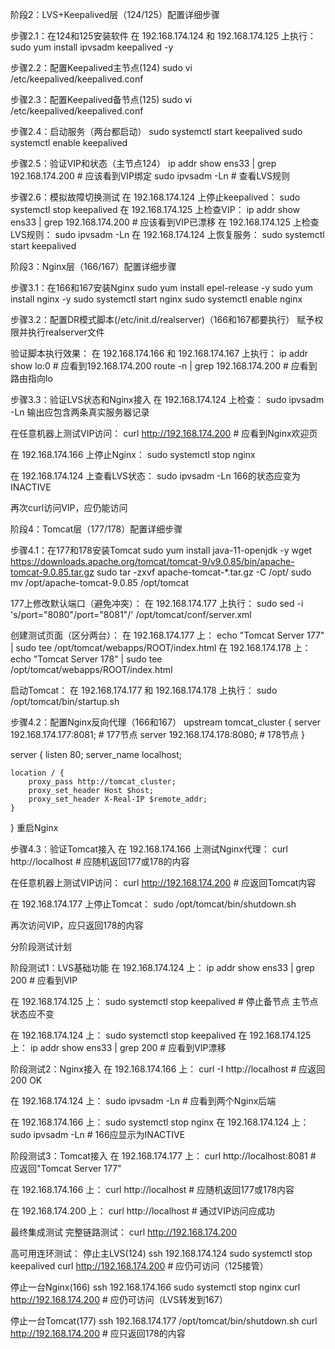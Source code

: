 阶段2：LVS+Keepalived层（124/125）配置详细步骤

步骤2.1：在124和125安装软件
在 192.168.174.124 和 192.168.174.125 上执行：
sudo yum install ipvsadm keepalived -y

步骤2.2：配置Keepalived主节点(124)
sudo vi /etc/keepalived/keepalived.conf

步骤2.3：配置Keepalived备节点(125)
sudo vi /etc/keepalived/keepalived.conf

步骤2.4：启动服务（两台都启动）
sudo systemctl start keepalived
sudo systemctl enable keepalived

步骤2.5：验证VIP和状态（主节点124）
ip addr show ens33 | grep 192.168.174.200  # 应该看到VIP绑定
sudo ipvsadm -Ln  # 查看LVS规则

步骤2.6：模拟故障切换测试
在 192.168.174.124 上停止keepalived：
sudo systemctl stop keepalived
在 192.168.174.125 上检查VIP：
ip addr show ens33 | grep 192.168.174.200  # 应该看到VIP已漂移
在 192.168.174.125 上检查LVS规则：
sudo ipvsadm -Ln
在 192.168.174.124 上恢复服务：
sudo systemctl start keepalived

阶段3：Nginx层（166/167）配置详细步骤

步骤3.1：在166和167安装Nginx
sudo yum install epel-release -y
sudo yum install nginx -y
sudo systemctl start nginx
sudo systemctl enable nginx

步骤3.2：配置DR模式脚本(/etc/init.d/realserver)（166和167都要执行）
赋予权限并执行realserver文件

验证脚本执行效果：
在 192.168.174.166 和 192.168.174.167 上执行：
ip addr show lo:0  # 应看到192.168.174.200
route -n | grep 192.168.174.200  # 应看到路由指向lo

步骤3.3：验证LVS状态和Nginx接入
在 192.168.174.124 上检查：
sudo ipvsadm -Ln
输出应包含两条真实服务器记录

在任意机器上测试VIP访问：
curl http://192.168.174.200  # 应看到Nginx欢迎页

在 192.168.174.166 上停止Nginx：
sudo systemctl stop nginx

在 192.168.174.124 上查看LVS状态：
sudo ipvsadm -Ln
166的状态应变为INACTIVE

再次curl访问VIP，应仍能访问

阶段4：Tomcat层（177/178）配置详细步骤

步骤4.1：在177和178安装Tomcat
sudo yum install java-11-openjdk -y
wget https://downloads.apache.org/tomcat/tomcat-9/v9.0.85/bin/apache-tomcat-9.0.85.tar.gz
sudo tar -zxvf apache-tomcat-*.tar.gz -C /opt/
sudo mv /opt/apache-tomcat-9.0.85 /opt/tomcat

177上修改默认端口（避免冲突）：
在 192.168.174.177 上执行：
sudo sed -i 's/port="8080"/port="8081"/' /opt/tomcat/conf/server.xml

创建测试页面（区分两台）：
在 192.168.174.177 上：
echo "Tomcat Server 177" | sudo tee /opt/tomcat/webapps/ROOT/index.html
在 192.168.174.178 上：
echo "Tomcat Server 178" | sudo tee /opt/tomcat/webapps/ROOT/index.html

启动Tomcat：
在 192.168.174.177 和 192.168.174.178 上执行：
sudo /opt/tomcat/bin/startup.sh

步骤4.2：配置Nginx反向代理（166和167）
upstream tomcat_cluster {
    server 192.168.174.177:8081;  # 177节点
    server 192.168.174.178:8080;  # 178节点
}

server {
    listen 80;
    server_name localhost;
    
    location / {
        proxy_pass http://tomcat_cluster;
        proxy_set_header Host $host;
        proxy_set_header X-Real-IP $remote_addr;
    }
}
重启Nginx

步骤4.3：验证Tomcat接入
在 192.168.174.166 上测试Nginx代理：
curl http://localhost  # 应随机返回177或178的内容

在任意机器上测试VIP访问：
curl http://192.168.174.200  # 应返回Tomcat内容

在 192.168.174.177 上停止Tomcat：
sudo /opt/tomcat/bin/shutdown.sh

再次访问VIP，应只返回178的内容



分阶段测试计划

阶段测试1：LVS基础功能
在 192.168.174.124 上：
ip addr show ens33 | grep 200  # 应看到VIP

在 192.168.174.125 上：
sudo systemctl stop keepalived  # 停止备节点
主节点状态应不变

在 192.168.174.124 上：
sudo systemctl stop keepalived
在 192.168.174.125 上：
ip addr show ens33 | grep 200  # 应看到VIP漂移

阶段测试2：Nginx接入
在 192.168.174.166 上：
curl -I http://localhost  # 应返回200 OK

在 192.168.174.124 上：
sudo ipvsadm -Ln  # 应看到两个Nginx后端

在 192.168.174.166 上：
sudo systemctl stop nginx
在 192.168.174.124 上：
sudo ipvsadm -Ln  # 166应显示为INACTIVE

阶段测试3：Tomcat接入
在 192.168.174.177 上：
curl http://localhost:8081  # 应返回"Tomcat Server 177"

在 192.168.174.166 上：
curl http://localhost  # 应随机返回177或178内容

在 192.168.174.200 上：
curl http://localhost  # 通过VIP访问应成功

最终集成测试
完整链路测试：
curl http://192.168.174.200

高可用连环测试：
停止主LVS(124)
ssh 192.168.174.124 sudo systemctl stop keepalived
curl http://192.168.174.200  # 应仍可访问（125接管）

停止一台Nginx(166)
ssh 192.168.174.166 sudo systemctl stop nginx
curl http://192.168.174.200  # 应仍可访问（LVS转发到167）

停止一台Tomcat(177)
ssh 192.168.174.177 /opt/tomcat/bin/shutdown.sh
curl http://192.168.174.200  # 应只返回178的内容